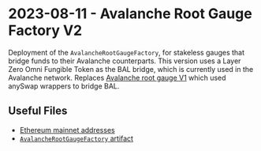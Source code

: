 # 2023-08-11 - Avalanche Root Gauge Factory V2

Deployment of the `AvalancheRootGaugeFactory`, for stakeless gauges that bridge funds to their Avalanche counterparts.
This version uses a Layer Zero Omni Fungible Token as the BAL bridge, which is currently used in the Avalanche network.
Replaces [Avalanche root gauge V1](../../deprecated/20230529-avalanche-root-gauge-factory/) which used anySwap wrappers to bridge BAL.

## Useful Files

- [Ethereum mainnet addresses](./output/mainnet.json)
- [`AvalancheRootGaugeFactory` artifact](./artifact/AvalancheRootGaugeFactory.json)
